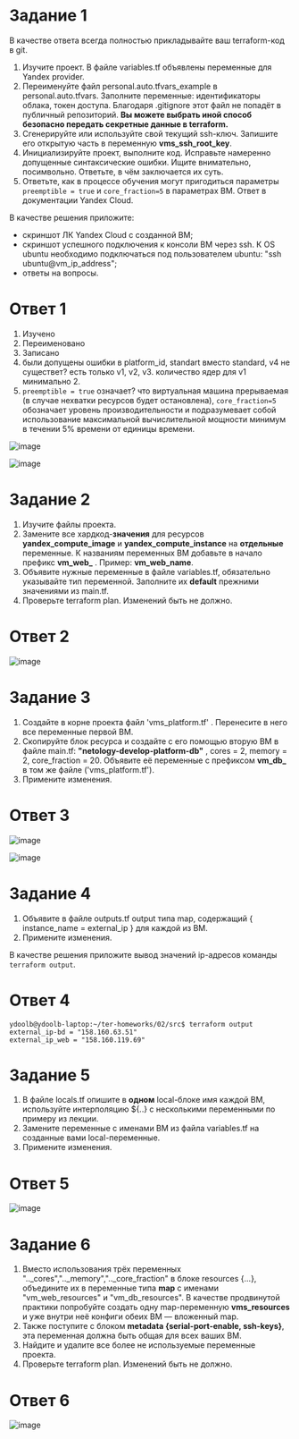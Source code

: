 # Задание 1
В качестве ответа всегда полностью прикладывайте ваш terraform-код в git.

1. Изучите проект. В файле variables.tf объявлены переменные для Yandex provider.
2. Переименуйте файл personal.auto.tfvars_example в personal.auto.tfvars. Заполните переменные: идентификаторы облака, токен доступа. Благодаря .gitignore этот файл не попадёт в публичный репозиторий. **Вы можете выбрать иной способ безопасно передать секретные данные в terraform.**
3. Сгенерируйте или используйте свой текущий ssh-ключ. Запишите его открытую часть в переменную **vms_ssh_root_key**.
4. Инициализируйте проект, выполните код. Исправьте намеренно допущенные синтаксические ошибки. Ищите внимательно, посимвольно. Ответьте, в чём заключается их суть.
5. Ответьте, как в процессе обучения могут пригодиться параметры ```preemptible = true``` и ```core_fraction=5``` в параметрах ВМ. Ответ в документации Yandex Cloud.

В качестве решения приложите:

- скриншот ЛК Yandex Cloud с созданной ВМ;
- скриншот успешного подключения к консоли ВМ через ssh. К OS ubuntu необходимо подключаться под пользователем ubuntu: "ssh ubuntu@vm_ip_address";
- ответы на вопросы.

# Ответ 1
1. Изучено
2. Переименовано
3. Записано
4. были допущены ошибки в platform_id, standart вместо standard, v4 не существет? есть только v1, v2, v3. количество ядер для v1 минимально 2.
5. ```preemptible = true``` означает? что виртуальная машина прерываемая (в случае нехватки ресурсов будет остановлена), ```core_fraction=5``` обозначает уровень производительности и подразумевает собой использование максимальной вычислительной мощности минимум в течении 5% времени от единицы времени.

![image](https://github.com/Kirill-Gryzhin/devops-netology/assets/137723281/6f39837d-88cb-4d53-b2d6-d0ead9c97f2e)

![image](https://github.com/Kirill-Gryzhin/devops-netology/assets/137723281/9c246515-69d2-4d43-a4c6-578f732fcdcd)
   
# Задание 2

1. Изучите файлы проекта.
2. Замените все хардкод-**значения** для ресурсов **yandex_compute_image** и **yandex_compute_instance** на **отдельные** переменные. К названиям переменных ВМ добавьте в начало префикс **vm_web_** .  Пример: **vm_web_name**.
2. Объявите нужные переменные в файле variables.tf, обязательно указывайте тип переменной. Заполните их **default** прежними значениями из main.tf. 
3. Проверьте terraform plan. Изменений быть не должно.

# Ответ 2

![image](https://github.com/Kirill-Gryzhin/devops-netology/assets/137723281/5d892d32-16f0-411a-a234-af7ff1ff63be)

# Задание 3

1. Создайте в корне проекта файл 'vms_platform.tf' . Перенесите в него все переменные первой ВМ.
2. Скопируйте блок ресурса и создайте с его помощью вторую ВМ в файле main.tf: **"netology-develop-platform-db"** ,  cores  = 2, memory = 2, core_fraction = 20. Объявите её переменные с префиксом **vm_db_** в том же файле ('vms_platform.tf').
3. Примените изменения.

# Ответ 3

![image](https://github.com/Kirill-Gryzhin/devops-netology/assets/137723281/79428a8d-407a-4e97-8de0-df757af79ce5)

![image](https://github.com/Kirill-Gryzhin/devops-netology/assets/137723281/d4591a0b-3676-45a6-8d59-fe0218aaea20)

# Задание 4

1. Объявите в файле outputs.tf output типа map, содержащий { instance_name = external_ip } для каждой из ВМ.
2. Примените изменения.

В качестве решения приложите вывод значений ip-адресов команды ```terraform output```.

# Ответ 4

```
ydoolb@ydoolb-laptop:~/ter-homeworks/02/src$ terraform output
external_ip-bd = "158.160.63.51"
external_ip_web = "158.160.119.69"
```

# Задание 5

1. В файле locals.tf опишите в **одном** local-блоке имя каждой ВМ, используйте интерполяцию ${..} с несколькими переменными по примеру из лекции.
2. Замените переменные с именами ВМ из файла variables.tf на созданные вами local-переменные.
3. Примените изменения.

# Ответ 5

![image](https://github.com/Kirill-Gryzhin/devops-netology/assets/137723281/8e918ad2-bbd1-4a2d-9e32-e4332878dd41)

# Задание 6

1. Вместо использования трёх переменных  ".._cores",".._memory",".._core_fraction" в блоке  resources {...}, объедините их в переменные типа **map** с именами "vm_web_resources" и "vm_db_resources". В качестве продвинутой практики попробуйте создать одну map-переменную **vms_resources** и уже внутри неё конфиги обеих ВМ — вложенный map.
2. Также поступите с блоком **metadata {serial-port-enable, ssh-keys}**, эта переменная должна быть общая для всех ваших ВМ.
3. Найдите и удалите все более не используемые переменные проекта.
4. Проверьте terraform plan. Изменений быть не должно.

# Ответ 6

![image](https://github.com/Kirill-Gryzhin/devops-netology/assets/137723281/c2eb628f-1491-4879-9e7b-2bb7e3f11d70)
